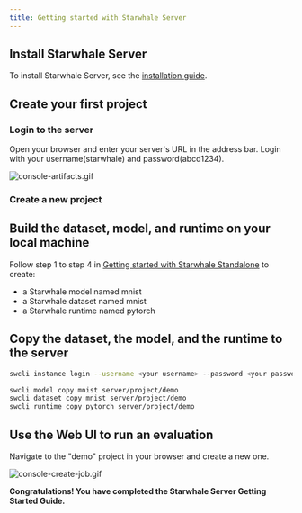 ```yaml
---
title: Getting started with Starwhale Server
---
```


## Install Starwhale Server

To install Starwhale Server, see the [installation guide](../server/installation/index.md).

## Create your first project

### Login to the server

Open your browser and enter your server's URL in the address bar. Login with your username(starwhale) and password(abcd1234).

![console-artifacts.gif](https://starwhale-examples.oss-cn-beijing.aliyuncs.com/docs/console-artifacts.gif)

### Create a new project

## Build the dataset, model, and runtime on your local machine

Follow step 1 to step 4 in [Getting started with Starwhale Standalone](standalone) to create:

- a Starwhale model named mnist
- a Starwhale dataset named mnist
- a Starwhale runtime named pytorch

## Copy the dataset, the model, and the runtime to the server

```bash
swcli instance login --username <your username> --password <your password> --alias server <Your Server URL>

swcli model copy mnist server/project/demo
swcli dataset copy mnist server/project/demo
swcli runtime copy pytorch server/project/demo
```

## Use the Web UI to run an evaluation

Navigate to the "demo" project in your browser and create a new one.

![console-create-job.gif](https://starwhale-examples.oss-cn-beijing.aliyuncs.com/docs/console-create-job.gif)

**Congratulations! You have completed the Starwhale Server Getting Started Guide.**
